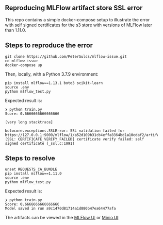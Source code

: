 ## Reproducing MLFlow artifact store SSL error

This repo contains a simple docker-compose setup to illustrate the error with self signed certificates for the s3 store with versions of MLFlow later than 1.11.0.

## Steps to reproduce the error

```
git clone https://github.com/PeterSulcs/mlflow-issue.git
cd mlflow-issue
docker-compose up
```


Then, locally, with a Python 3.7.9 environment:
```
pip install mlflow==1.13.1 boto3 scikit-learn
source .env
python mlflow_test.py
```

Expected result is:
```
❯ python train.py
Score: 0.6666666666666666

[very long stacktrace]

botocore.exceptions.SSLError: SSL validation failed for https://127.0.0.1:9000/mlflow/1/a52d109b31cb4effa8364bd1a10cdaf2/artifacts/model/model.pkl [SSL: CERTIFICATE_VERIFY_FAILED] certificate verify failed: self signed certificate (_ssl.c:1091)
```

## Steps to resolve

```
unset REQUESTS_CA_BUNDLE
pip install mlflow==1.11.0
source .env
python mlflow_test.py
```

Expected result is:
```
❯ python train.py
Score: 0.6666666666666666
Model saved in run a9c1470d81714a1d880b47ea64477afa
```

The artifacts can be viewed in the [MLFlow UI](http://127.0.0.1:5000) or [Minio UI](https://127.0.0.1:9000/minio)
